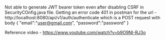Not able to generate JWT bearer token even after disabling CSRF in SecurityCOnfig.java file.
Getting an error code 401 in postman for the url - http://localhost:8080/api/v1/auth/authenticate 
which is a POST request with body 
{
    "email":"user@gmail.com",
    "password":"password"
}

Reference video - https://www.youtube.com/watch?v=b9O9NI-RJ3o 
